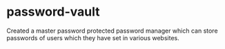 # password-vault
Created a master password protected password manager which can store passwords of users which they have set in various websites.
